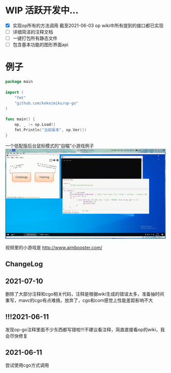 # WIP 活跃开发中...

- [x] 实现op所有的方法调用 截至2021-06-03 op wiki中所有提到的接口都已实现
- [ ] 详细简洁的注释文档 
- [ ] 一键打包所有静态文件
- [ ] 包含基本功能的图形界面api

# 例子

```go
package main

import (
	"fmt"
	"github.com/kekeimiku/op-go"
)

func main() {
	op, _ := op.Load()
	fmt.Println("当前版本", op.Ver())
}
```

一个低配版后台鼠标模式的“自瞄”小游戏例子
![aimbooster](./_example/example.gif)

视频里的小游戏是 http://www.aimbooster.com/

## ChangeLog

## 2021-07-10
删除了大部分注释和cgo相关代码，注释是根据wiki生成的错误太多，准备抽时间重写，mavc的cgo有点难搞，放弃了，cgo和com感觉上性能差距影响不大

## !!!2021-06-11
发现op-go注释里面不少东西都写错啦!!!不建议看注释，简直直接看op的wiki，我会尽快修复

## 2021-06-11
尝试使用cgo方式调用
